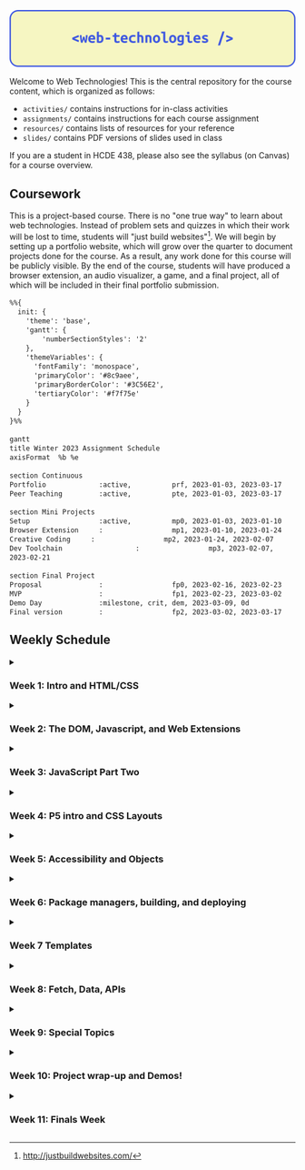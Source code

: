 ![](/assets/header.png)

Welcome to Web Technologies! This is the central repository for the course
content, which is organized as follows:

- `activities/` contains instructions for in-class activities
- `assignments/` contains instructions for each course assignment
- `resources/` contains lists of resources for your reference
- `slides/` contains PDF versions of slides used in class

If you are a student in HCDE 438, please also see the syllabus (on Canvas) for a
course overview.

## Coursework

This is a project-based course. There is no "one true way" to learn about web
technologies. Instead of problem sets and quizzes in which their work will be
lost to time, students will "just build websites"[^justbuildwebsites]. We will
begin by setting up a portfolio website, which will grow over the quarter to
document projects done for the course. As a result, any work done for this
course will be publicly visible. By the end of the course, students will have
produced a browser extension, an audio visualizer, a game, and a final project,
all of which will be included in their final portfolio submission.

```mermaid
%%{
  init: {
    'theme': 'base',
    'gantt': {
        'numberSectionStyles': '2'
    },
    'themeVariables': {
      'fontFamily': 'monospace',
      'primaryColor': '#8c9aee',
      'primaryBorderColor': '#3C56E2',
      'tertiaryColor': '#f7f75e'
    }
  }
}%%

gantt
title Winter 2023 Assignment Schedule
axisFormat  %b %e

section Continuous
Portfolio             :active,          prf, 2023-01-03, 2023-03-17
Peer Teaching         :active,          pte, 2023-01-03, 2023-03-17

section Mini Projects
Setup                 :active,          mp0, 2023-01-03, 2023-01-10
Browser Extension     :                 mp1, 2023-01-10, 2023-01-24
Creative Coding     :                 mp2, 2023-01-24, 2023-02-07
Dev Toolchain                  :                 mp3, 2023-02-07, 2023-02-21

section Final Project
Proposal              :                 fp0, 2023-02-16, 2023-02-23
MVP                   :                 fp1, 2023-02-23, 2023-03-02
Demo Day              :milestone, crit, dem, 2023-03-09, 0d
Final version         :                 fp2, 2023-03-02, 2023-03-17
```

## Weekly Schedule

<details><summary><h3>Week 1: Intro and HTML/CSS</h3></summary>

#### 1.1 January 3: Welcome and Environment Setup

- Assignments
  - Assigned: [MP0: Portfolio site setup](assignments/mp0_setup.md)
- In class
  - [slides](slides/1.1.pdf)
  - Welcome and course overview
  - Intro survey (link on Canvas)
  - Join the Discord (link on Canvas)
  - Work Time: [Environment setup activity](activities/01_environment_setup.md)
- After class
  - Get your environments set up and work on MP0

#### 1.2 January 5: HTML/CSS Intro

- In class
  - [slides](slides/1.2.pdf)
  - Demo: Git review: cloning a repo, editing content, pushing changes
  - Demo: MP0 Walkthrough
  - Demo: HTML/CSS
  - Work Time: MP0
- After class
  - Continue working on MP0

</details>

<details><summary><h3>Week 2: The DOM, Javascript, and Web Extensions</h3></summary>

#### 2.1 January 10: Javascript Intro

- Assignments
  - Due: MP0
  - Assigned: [MP1: Browser Extension](/assignments/mp1_extension.md)
- In-class
  - [slides](slides/2.1.pdf)
  - Share MP0
  - JavaScript Intro
  - Intro to the DOM - Codepen Live demos:
    - [Creating and adding elements](https://codepen.io/branchwelder/pen/oNMZbrG)
    - [Adding different kinds of event listeners](https://codepen.io/branchwelder/pen/abjJNmw)
    - [Querying the DOM and randomizing colors](https://codepen.io/branchwelder/pen/vYayyOP)
  - Work time: [JS and the DOM activity](/activities/02_js_and_the_dom.md)
- After class
  - Continue working on the activity, start MP1 if you would like

#### 2.2 January 12 Browser Extensions

- In-class
  - [slides](slides/2.2.pdf)
  - Intro to browser extensions
  - Demo: MP1 walkthrough
  - Brainstorm MP1 ideas
  - Work time: MP1
- After class
  - Work on MP1

</details>

<details><summary><h3>Week 3: JavaScript Part Two</h3></summary>

#### 3.1 January 17 Functions

- In-class
  - [slides](slides/3.1.pdf)
  - More on functions in JavaScript
  - Demo example: Message passing
  - Activity: Make extension work groups
  - Work time
- After class
  - Work on MP1

#### 3.2 January 19 Async/Await

- In-class
  - [slides](slides/3.2_async.pdf)
  - Check-in [survey](https://forms.gle/4P5cVzejdHEeiNco6)
  - How to turn in MP1
  - Scope and async/await
  - Async walkthrough demo
  - Work time!
- After class
  - Work on MP1

</details>

<details><summary><h3>Week 4: P5 intro and CSS Layouts</h3></summary>

#### 4.1 January 24 P5 Intro

- Assignments
  - Due: MP1
  - Assigned: MP2
- In-class
  - [slides](slides/4.1_p5.pdf)
  - Share back MP1!
  - Break
  - Introducing MP2 - Creative code!
  - Work time - get started on MP2

#### 4.2 January 26 CSS Layouts

- In-class
  - [slides](slides/4.2_flex_and_grid.pdf)
  - CSS Flex and Grid
  - Example walkthroughs
  - Break
  - Work time: [CSS Layouts](activities/03_css_layouts.md) for building your MP2
    gallery page!
- After class
  - Keep working on MP2

</details>

<details><summary><h3>Week 5: Accessibility and Objects</h3></summary>

#### 5.1 January 31 Portfolio Accessibility

- In-class
  - [slides](slides/5.1_portfolio_accessibility.pdf)
  - Announcements
  - Final Portfolio and accessibility
  - Activity: [Portfolio accessibility prompts](activities/04_accessibility.md)
  - Work time: Continue MP2

#### 5.2 February 2 Objects Review

- In-class
  - [slides](slides/5.2_objects_sound.pdf)
  - Objects Review
  - Activity: [Objects review](activities/05_objects.md)
  - Demo: Interactive audio
  - Work time: Continue MP2
- After class
  - Finish MP2!

</details>

<details><summary><h3>Week 6: Package managers, building, and deploying </h3></summary>

#### 6.1 February 7 Setting up a dev toolchain

- Due
  - MP2
- In-class
  - [slides](slides/6.1_dev_toolchain.pdf)
  - Share-back: MP2: Creative coding
  - put links to your gallery in
    [this google sheet](https://docs.google.com/spreadsheets/d/14LjYYlbOY524lPOKtt1Rvq2j5QLzFhkfwSUaie53wwg/edit?usp=sharing)
  - Break and install Node
  - Activity and demo: [dev toolchain setup](/activities/06_toolchain.md)
- Until next class
  - Think about which libraries you would like to use for MP3 for a game or data
    viz
  - Add your project ideas to
    [this spreadsheet](https://docs.google.com/spreadsheets/d/17B3bpdfW-q758DuU1a0raZqZfBNiVHhoBALBXfg_918/edit?usp=sharing)
  - I will check in with you next class on MP3

#### 6.2 February 9: Starting MP3

- In-class
  - [slides](slides/6.2_starting_mp3.pdf)
  - Begin [MP3: Dev Toolchain](assignments/mp3_dev_toolchain.md)
  - MP3 brainstorming and checkins
  - Create MP3 work groups from the
    [spreadsheet](https://docs.google.com/spreadsheets/d/17B3bpdfW-q758DuU1a0raZqZfBNiVHhoBALBXfg_918/edit?usp=sharing)
  - MP3 work time
  - Game: https://github.com/branchwelder/example-game
  - Viz: https://github.com/branchwelder/example-viz

</details>

<details><summary><h3>Week 7 Templates</h3></summary>

#### 7.1 February 14 _NO CLASS - HANNAH TRAVELING_

- Outside class
  - Continue MP3

#### 7.2 February 16 Templates

- [slides](slides/7.2_templates.pdf)
- Absolute and relative paths
- JavaScript templates and tagged template literals
- [In-class templates activity](activities/07_templates.md)
- MP3 work time

</details>

<details><summary><h3>Week 8: Fetch, Data, APIs</h3></summary>

#### 8.1 February 21 MP3 Share and Fetch

- Due
  - MP3
- In-class
  - [slides](slides/8.1_fetch.pdf)
  - MP3 Share Back -
    [game spreadsheet](https://docs.google.com/spreadsheets/d/1o0l0f3Ee3R-2qH_phHAmxZMv2aCVDBuXGJzwTFoApeI/edit?usp=sharing)
  - Using Fetch to get data from an API
  - Activity: [Fetching data](/activities/08_fetch.md)

#### 8.2 February 23

</details>

<details><summary><h3>Week 9: Special Topics</h3></summary>

#### 9.1 February 28

#### 9.2 March 2

</details>

<details><summary><h3>Week 10: Project wrap-up and Demos!</h3></summary>

#### 10.1 March 7 Work time!

- In-class
  - Project work time

#### 10.2 March 9 Demo day!

- In-class
  - Wrap-up, looking forward
  - Final Projects demo day and fun!

</details>

<details><summary><h3>Week 11: Finals Week</h3></summary>

#### March 17

- **DUE: FP2: Final Project**
- **DUE: Final Portfolio**

</details>

[^justbuildwebsites]: http://justbuildwebsites.com/

